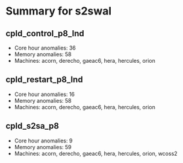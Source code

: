 # Summary for s2swal

## cpld_control_p8_lnd
- Core hour anomalies: 36
- Memory anomalies: 58
- Machines: acorn, derecho, gaeac6, hera, hercules, orion

## cpld_restart_p8_lnd
- Core hour anomalies: 16
- Memory anomalies: 58
- Machines: acorn, derecho, gaeac6, hera, hercules, orion

## cpld_s2sa_p8
- Core hour anomalies: 9
- Memory anomalies: 59
- Machines: acorn, derecho, gaeac6, hera, hercules, orion, wcoss2

